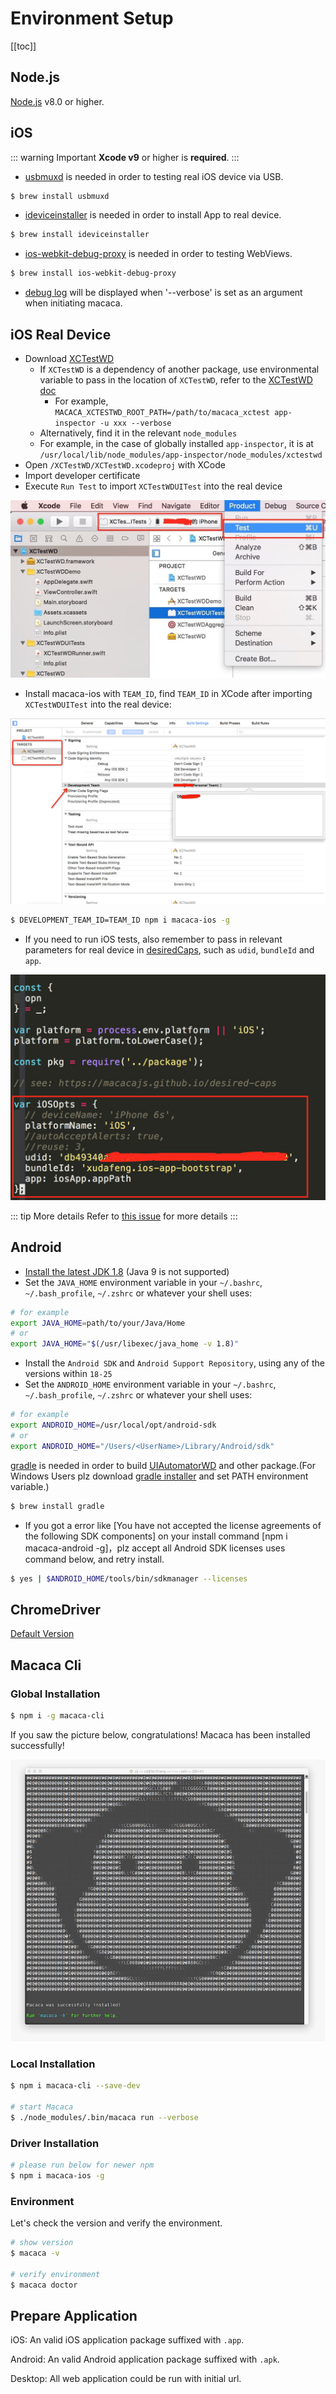 # Environment Setup

[[toc]]

## Node.js

[Node.js](https://nodejs.org/) v8.0 or higher.

## iOS

::: warning Important
**Xcode v9** or higher is **required**.
:::

- [usbmuxd](//github.com/libimobiledevice/usbmuxd) is needed in order to testing real iOS device via USB.

```bash
$ brew install usbmuxd
```

- [ideviceinstaller](//github.com/libimobiledevice/ideviceinstaller) is needed in order to install App to real device.

```bash
$ brew install ideviceinstaller
```

- [ios-webkit-debug-proxy](//github.com/google/ios-webkit-debug-proxy) is needed in order to testing WebViews.

```bash
$ brew install ios-webkit-debug-proxy
```

- [debug log](//github.com/macacajs/XCTestWD/blob/master/README.md#43-debug-info) will be displayed when '--verbose' is set as an argument when initiating macaca.

## iOS Real Device


* Download [XCTestWD](https://github.com/macacajs/XCTestWD)
  * If `XCTestWD` is a dependency of another package, use environmental variable to pass in the location of `XCTestWD`, refer to the [XCTestWD doc](https://github.com/macacajs/XCTestWD#44)
    * For example, `MACACA_XCTESTWD_ROOT_PATH=/path/to/macaca_xctest app-inspector -u xxx --verbose`
  * Alternatively, find it in the relevant `node_modules`
  * For example, in the case of globally installed `app-inspector`, it is at `/usr/local/lib/node_modules/app-inspector/node_modules/xctestwd`
* Open `/XCTestWD/XCTestWD.xcodeproj` with XCode
* Import developer certificate
* Execute `Run Test` to import `XCTestWDUITest` into the real device

![](/assets/88fe9010ly1g1cro3j4ugj20ya0jc78m.jpg)

* Install macaca-ios with `TEAM_ID`, find `TEAM_ID` in XCode after importing `XCTestWDUITest` into the real device:

![](/assets/6d308bd9gy1fg7cnt9hf6j20t70h7782.jpg)

```bash
$ DEVELOPMENT_TEAM_ID=TEAM_ID npm i macaca-ios -g
```

* If you need to run iOS tests, also remember to pass in relevant parameters for real device in [desiredCaps](https://macacajs.github.io/guide/helpful-settings.html#desired-capabilities), such as `udid`, `bundleId` and `app`.

![](/assets/88fe9010ly1g1cro765ovj20va0mgtc3.jpg)

::: tip More details
Refer to [this issue](https://github.com/alibaba/macaca/issues/654) for more details
:::

## Android

- [Install the latest JDK 1.8](http://www.oracle.com/technetwork/java/javase/downloads/jdk8-downloads-2133151.html) (Java 9 is not supported)
- Set the `JAVA_HOME` environment variable in your `~/.bashrc`, `~/.bash_profile`, `~/.zshrc` or whatever your shell uses:

```bash
# for example
export JAVA_HOME=path/to/your/Java/Home
# or
export JAVA_HOME="$(/usr/libexec/java_home -v 1.8)"
```

- Install the `Android SDK` and `Android Support Repository`, using any of the versions within `18-25`
- Set the `ANDROID_HOME` environment variable in your `~/.bashrc`, `~/.bash_profile`, `~/.zshrc` or whatever your shell uses:

```bash
# for example
export ANDROID_HOME=/usr/local/opt/android-sdk
# or
export ANDROID_HOME="/Users/<UserName>/Library/Android/sdk"
```

[gradle](https://gradle.org) is needed in order to build [UIAutomatorWD](//github.com/macacajs/UIAutomatorWD) and other package.(For Windows Users plz download [gradle installer](https://gradle.org/releases/) and set PATH environment variable.)

```bash
$ brew install gradle
```

* If you got a error like [You have not accepted the license agreements of the following SDK components] on your install command [npm i macaca-android -g]，plz accept all Android SDK licenses uses command below, and retry install.

```bash
$ yes | $ANDROID_HOME/tools/bin/sdkmanager --licenses
```

## ChromeDriver

[Default Version](//github.com/macacajs/macaca-chromedriver/blob/master/README.md#default-version)

## Macaca Cli

### Global Installation

```bash
$ npm i -g macaca-cli
```

If you saw the picture below, congratulations! Macaca has been installed successfully!

![](/assets/6d308bd9gw1faie2w55hnj20rs0ov4fu.jpg)

### Local Installation

```bash
$ npm i macaca-cli --save-dev

# start Macaca
$ ./node_modules/.bin/macaca run --verbose
```

### Driver Installation

```bash
# please run below for newer npm
$ npm i macaca-ios -g
```

### Environment

Let's check the version and verify the environment.

```bash
# show version
$ macaca -v

# verify environment
$ macaca doctor
```

## Prepare Application

iOS: An valid iOS application package suffixed with `.app`.

Android: An valid Android application package suffixed with `.apk`.

Desktop: All web application could be run with initial url.
